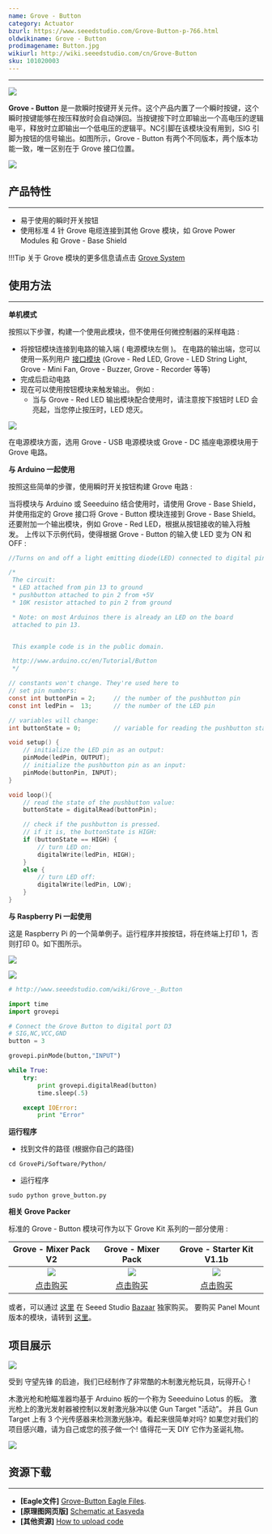 ```yaml
---
name: Grove - Button
category: Actuator
bzurl: https://www.seeedstudio.com/Grove-Button-p-766.html
oldwikiname: Grove - Button
prodimagename: Button.jpg
wikiurl: http://wiki.seeedstudio.com/cn/Grove-Button
sku: 101020003
---
```


---

![](https://github.com/SeeedDocument/Grove_Button/raw/master/image/Button.jpg)

**Grove - Button** 是一款瞬时按键开关元件。这个产品内置了一个瞬时按键，这个瞬时按键能够在按压释放时会自动弹回。当按键按下时立即输出一个高电压的逻辑电平，释放时立即输出一个低电压的逻辑平。NC引脚在该模块没有用到，SIG 引脚为按钮的信号输出。如图所示，Grove - Button 有两个不同版本，两个版本功能一致，唯一区别在于 Grove 接口位置。

[![](https://github.com/SeeedDocument/wiki_chinese/raw/master/docs/images/click_to_buy.PNG)](https://item.taobao.com/item.htm?spm=a1z10.3-c.w4002-11172317909.12.43b722dcozKioJ&id=531838497696)

## 产品特性
---
- 易于使用的瞬时开关按钮
- 使用标准 4 针 Grove 电缆连接到其他 Grove 模块，如 Grove Power Modules 和 Grove - Base Shield

!!!Tip
    关于 Grove 模块的更多信息请点击 [Grove System](http://wiki.seeedstudio.com/cn/Grove_System/)

## 使用方法
---
**单机模式**

按照以下步骤，构建一个使用此模块，但不使用任何微控制器的采样电路 :
- 将按钮模块连接到电路的输入端 ( 电源模块左侧 )。 在电路的输出端，您可以使用一系列用户 [接口模块](/Grove/Grove_System/) (Grove - Red LED, Grove - LED String Light, Grove - Mini Fan, Grove - Buzzer, Grove - Recorder 等等)
- 完成后启动电路
- 现在可以使用按钮模块来触发输出。 例如 :
  - 当与 Grove - Red LED 输出模块配合使用时，请注意按下按钮时 LED 会亮起，当您停止按压时，LED 熄灭。

![](https://github.com/SeeedDocument/Grove_Button/raw/master/image/Grove-momentarySwitch-RedLED.jpg)

在电源模块方面，选用 Grove - USB 电源模块或 Grove - DC 插座电源模块用于 Grove 电路。

**与 Arduino 一起使用**

按照这些简单的步骤，使用瞬时开关按钮构建 Grove 电路 :

当将模块与 Arduino 或 Seeeduino 结合使用时，请使用 Grove - Base Shield，并使用指定的 Grove 接口将 Grove - Button 模块连接到 Grove - Base Shield。 还要附加一个输出模块，例如 Grove - Red LED，根据从按钮接收的输入将触发。
上传以下示例代码，使得根据 Grove - Button 的输入使 LED 变为 ON 和 OFF :

```c
//Turns on and off a light emitting diode(LED) connected to digital pin 13, when pressing a pushbutton attached to pin 2.

/*
 The circuit:
 * LED attached from pin 13 to ground
 * pushbutton attached to pin 2 from +5V
 * 10K resistor attached to pin 2 from ground

 * Note: on most Arduinos there is already an LED on the board
 attached to pin 13.


 This example code is in the public domain.

 http://www.arduino.cc/en/Tutorial/Button
 */

// constants won't change. They're used here to
// set pin numbers:
const int buttonPin = 2;     // the number of the pushbutton pin
const int ledPin =  13;      // the number of the LED pin

// variables will change:
int buttonState = 0;         // variable for reading the pushbutton status

void setup() {
    // initialize the LED pin as an output:
    pinMode(ledPin, OUTPUT);
    // initialize the pushbutton pin as an input:
    pinMode(buttonPin, INPUT);
}

void loop(){
    // read the state of the pushbutton value:
    buttonState = digitalRead(buttonPin);

    // check if the pushbutton is pressed.
    // if it is, the buttonState is HIGH:
    if (buttonState == HIGH) {
        // turn LED on:
        digitalWrite(ledPin, HIGH);
    }
    else {
        // turn LED off:
        digitalWrite(ledPin, LOW);
    }
}
```
**与 Raspberry Pi 一起使用**

这是 Raspberry Pi 的一个简单例子。运行程序并按按钮，将在终端上打印 1，否则打印 0。如下图所示。

![](https://github.com/SeeedDocument/Grove_Button/raw/master/image/GrovePi%2B_grove_button.jpg)

![](https://github.com/SeeedDocument/Grove_Button/raw/master/image/Grovepi%2B_grove_button_terminal.jpg)

```python
# http://www.seeedstudio.com/wiki/Grove_-_Button

import time
import grovepi

# Connect the Grove Button to digital port D3
# SIG,NC,VCC,GND
button = 3

grovepi.pinMode(button,"INPUT")

while True:
    try:
        print grovepi.digitalRead(button)
        time.sleep(.5)

    except IOError:
        print "Error"
```

**运行程序**

- 找到文件的路径 (根据你自己的路径)
```
cd GrovePi/Software/Python/
```
- 运行程序
```
sudo python grove_button.py
```

**相关 Grove Packer**

标准的 Grove - Button 模块可作为以下 Grove Kit 系列的一部分使用 :

|Grove - Mixer Pack V2|Grove - Mixer Pack|Grove - Starter Kit V1.1b|
|:---:|:---:|:---:|
|![](https://github.com/SeeedDocument/Grove_Button/raw/master/image/mixer%20pack%20v2.jpg)|![](https://github.com/SeeedDocument/Grove_Button/raw/master/image/mixer%20pack.jpg)|![](https://github.com/SeeedDocument/Grove_Button/raw/master/image/Newbundle1.jpg)|
|<a href="https://www.seeedstudio.com/Mixer-Pack-V2(Electronic-blocks%2Cwithout-Arduino%2Cplug-and-play-system)-p-1867.html">点击购买</a>|[点击购买](https://www.seeedstudio.com/Grove-Mixer-Pack-p-1590.html)|[点击购买](https://www.seeedstudio.com/Grove-Starter-Kit-for-Arduino-p-1855.html)|

或者，可以通过 [这里](https://www.seeedstudio.com/Grove-Button-p-766.html) 在 Seeed Studio [Bazaar](https://www.seeedstudio.com/) 独家购买。 要购买 Panel Mount 版本的模块，请转到 [这里](http://www.seeedstudio.com/depot/Grove-ButtonP-p-1243.html)。


## 项目展示

![](https://raw.githubusercontent.com/SeeedDocument/Grove_Button/master/img/gun.jpg)

受到 守望先锋 的启迪，我们已经制作了非常酷的木制激光枪玩具，玩得开心 !

木激光枪和枪瞄准器均基于 Arduino 板的一个称为 Seeeduino Lotus 的板。 激光枪上的激光发射器被控制以发射激光脉冲以使 Gun Target "活动"。 并且 Gun Target 上有 3 个光传感器来检测激光脉冲。看起来很简单对吗? 如果您对我们的项目感兴趣，请为自己或您的孩子做一个! 值得花一天 DIY 它作为圣诞礼物。   

[![](https://raw.githubusercontent.com/SeeedDocument/Seeed-WiKi/master/docs/images/make.png)](http://www.instructables.com/id/DIY-a-Wooden-Laser-Gun-As-a-Xmas-Present-for-Your-/)

## 资源下载
---
- **[Eagle文件]** [Grove-Button Eagle Files](https://github.com/SeeedDocument/Grove_Button/raw/master/resources/Grove_-_Button_v1.0_Source_File.zip).
- **[原理图网页版]** [Schematic at Easyeda](https://easyeda.com/Seeed/Grove_Button_v1_2-f0f9f212fcee460ebe3703dab813e5c4)
- **[其他资源]** [How to upload code](http://wiki.seeedstudio.com/wiki/Upload_Code)
